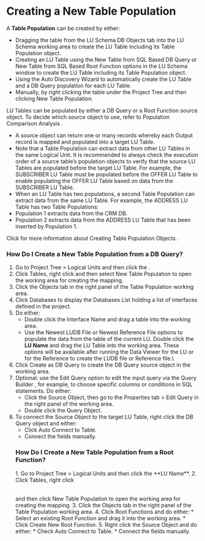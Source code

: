 # Creating a New Table Population

A **Table Population** can be created by either:
*	Dragging the table from the LU Schema  DB Objects tab into the LU Schema working area to create the LU Table including its Table Population object.
*	Creating an LU Table  using the New Table from SQL Based DB Query or New Table from SQL Based Root Function options  in the LU Schema window to create the LU Table including its Table Population object.
*	Using the Auto Discovery Wizard to  automatically create the LU Table and a DB Query population for each LU Table.
*	Manually, by right clicking the table under the Project Tree and then clicking New Table Population. 

LU Tables can be populated by either a DB Query or a Root Function source object. To decide which source object to use, refer to Population Comparison Analysis . 
*	A source object can return one or many records whereby each Output record is mapped and populated into a target LU Table. 
*	Note that a Table Population can extract data from other LU Tables  in the same Logical Unit. It is recommended to always check the execution order  of a source table’s population objects to verify that the source LU Tables are populated before the target LU Table. For example, the SUBSCRIBER LU Table must be populated before the OFFER LU Table to enable populating the OFFER LU Table based on data from the SUBSCRIBER LU Table.
*	When an LU Table has two populations, a second Table Population can extract data from the same LU Table. For example, the ADDRESS LU Table has two Table Populations:
*	Population 1 extracts data from the CRM DB.
*	Population 2 extracts data from the ADDRESS LU Table that has been inserted by Population 1.

Click for more information about Creating Table Population Objects .

### How Do I Create a New Table Population from a DB Query? 

1.	Go to Project Tree > Logical Units and then click the <LU Name>.
2.	Click Tables, right click <Table Name> and then select New Table Population to open the working area for creating the mapping.
3.	Click the Objects tab in the right panel of the Table Population working area.
4.	Click Databases to display the Databases List holding a list of interfaces defined in the project. 
5.	Do either: 
    *	Double click the Interface Name and drag a table into the working area.
    *	Use the Newest LUDB File or Newest Reference File options to populate the data from the table of the current LU. Double click the **LU Name** and drag the LU Table into the working area. These options will be available after running the Data Viewer for the LU or for the Reference to create the LUDB file  or Reference file.\
6.	Click Create as DB Query to create the DB Query source object in the working area. 
7.	Optional: use the Edit Query option to edit the input query via the Query Builder , for example, to choose specific columns or conditions in SQL statements. Do either:
    *	Click the Source Object, then go to the Properties tab > Edit Query in the right panel of the working area.
    *	Double click the Query Object.
8.	To connect the Source Object to the target LU Table, right click the DB Query object and either:
    *	Click Auto Connect to Table.
    *	Connect the fields manually.

### How Do I Create a New Table Population from a Root Function? 
<p></p>
1.	Go to Project Tree > Logical Units and then click the **LU Name**.
2.	Click Tables, right click <Table Name> and then click New Table Population to open the working area for creating the mapping.
3.	Click the Objects tab in the right panel of the Table Population working area.
4.	Click Root Functions  and do either:
    * Select an existing Root Function and drag it into the working area. 
    * Click Create New Root Function.
5.	Right click the Source Object and do either:
    * Check Auto Connect to Table.
    * Connect the fields manually.

